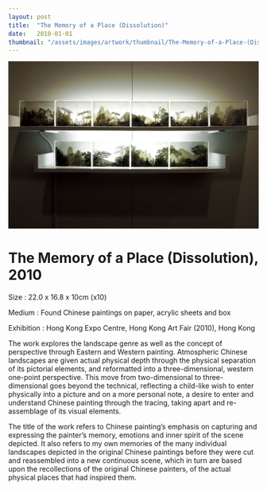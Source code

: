 ```yaml
---
layout: post
title:  "The Memory of a Place (Dissolution)"
date:   2010-01-01
thumbnail: "/assets/images/artwork/thumbnail/The-Memory-of-a-Place-(Dissolution)-2010.jpg"
---
```


![My image Name](/assets/images/artwork/The-Memory-of-a-Place_Dissolution.jpg)

# The Memory of a Place (Dissolution), 2010

Size
: 22.0 x 16.8 x 10cm (x10)

Medium
: Found Chinese paintings on paper, acrylic sheets and box

Exhibition
: Hong Kong Expo Centre, Hong Kong Art Fair (2010), Hong Kong

<!--excerpt_separator-->

The work explores the landscape genre as well as the concept of perspective through Eastern and Western painting. Atmospheric Chinese landscapes are given actual physical depth through the physical separation of its pictorial elements, and reformatted into a three-dimensional, western one-point perspective. This move from two-dimensional to three-dimensional goes beyond the technical, reflecting a child-like wish to enter physically into a picture and on a more personal note, a desire to enter and understand Chinese painting through the tracing, taking apart and re-assemblage of its visual elements.

The title of the work refers to Chinese painting’s emphasis on capturing and expressing the painter’s memory, emotions and inner spirit of the scene depicted. It also refers to my own memories of the many individual landscapes depicted in the original Chinese paintings before they were cut and reassembled into a new continuous scene, which in turn are based upon the recollections of the original Chinese painters, of the actual physical places that had inspired them.